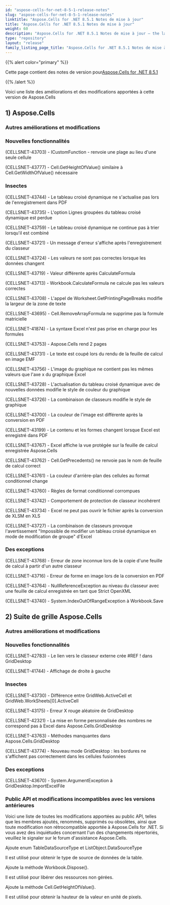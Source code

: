 ```yaml
---
id: "aspose-cells-for-net-8-5-1-release-notes"
slug: "aspose-cells-for-net-8-5-1-release-notes"
linktitle: "Aspose.Cells for .NET 8.5.1 Notes de mise à jour"
title: "Aspose.Cells for .NET 8.5.1 Notes de mise à jour"
weight: 60
description: "Aspose.Cells for .NET 8.5.1 Notes de mise à jour – the latest updates and fixes."
type: "repository"
layout: "release"
family_listing_page_title: "Aspose.Cells for .NET 8.5.1 Notes de mise à jour"
---
```

{{% alert color="primary" %}}

 Cette page contient des notes de version pour[Aspose.Cells for .NET 8.5.1](https://releases.aspose.com/cells/net/new-releases/aspose.cells-for-.net-8.5.1/)

{{% /alert %}}

Voici une liste des améliorations et des modifications apportées à cette version de Aspose.Cells

## 1) Aspose.Cells

### **Autres améliorations et modifications**

### **Nouvelles fonctionnalités**

(CELLSNET-43703) - ICustomFunction - renvoie une plage au lieu d'une seule cellule

(CELLSNET-43777) - Cell.GetHeightOfValue() similaire à Cell.GetWidthOfValue() nécessaire

### **Insectes**

(CELLSNET-43744) - Le tableau croisé dynamique ne s'actualise pas lors de l'enregistrement dans PDF

(CELLSNET-43735) - L'option Lignes groupées du tableau croisé dynamique est perdue

(CELLSNET-43759) - Le tableau croisé dynamique ne continue pas à trier lorsqu'il est combiné

(CELLSNET-43721) - Un message d'erreur s'affiche après l'enregistrement du classeur

(CELLSNET-43724) - Les valeurs ne sont pas correctes lorsque les données changent

(CELLSNET-43719) - Valeur différente après CalculateFormula

(CELLSNET-43713) - Workbook.CalculateFormula ne calcule pas les valeurs correctes

(CELLSNET-43708) - L'appel de Worksheet.GetPrintingPageBreaks modifie la largeur de la zone de texte

(CELLSNET-43695) - Cell.RemoveArrayFormula ne supprime pas la formule matricielle

(CELLSNET-41874) - La syntaxe Excel n'est pas prise en charge pour les formules

(CELLSNET-43753) - Aspose.Cells rend 2 pages

(CELLSNET-43731) - Le texte est coupé lors du rendu de la feuille de calcul en image EMF

(CELLSNET-43756) - L'image du graphique ne contient pas les mêmes valeurs que l'axe x du graphique Excel

(CELLSNET-43728) - L'actualisation du tableau croisé dynamique avec de nouvelles données modifie le style de couleur du graphique

(CELLSNET-43726) - La combinaison de classeurs modifie le style de graphique

(CELLSNET-43700) - La couleur de l'image est différente après la conversion en PDF

(CELLSNET-43199) - Le contenu et les formes changent lorsque Excel est enregistré dans PDF

(CELLSNET-43767) - Excel affiche la vue protégée sur la feuille de calcul enregistrée Aspose.Cells

(CELLSNET-43762) - Cell.GetPrecedents() ne renvoie pas le nom de feuille de calcul correct

(CELLSNET-43761) - La couleur d'arrière-plan des cellules au format conditionnel change

(CELLSNET-43760) - Règles de format conditionnel corrompues

(CELLSNET-43742) - Comportement de protection de classeur incohérent

(CELLSNET-43734) - Excel ne peut pas ouvrir le fichier après la conversion de XLSM en XLS

(CELLSNET-43727) - La combinaison de classeurs provoque l'avertissement "Impossible de modifier un tableau croisé dynamique en mode de modification de groupe" d'Excel

### **Des exceptions**

(CELLSNET-43768) - Erreur de zone inconnue lors de la copie d'une feuille de calcul à partir d'un autre classeur

(CELLSNET-43716) - Erreur de forme en image lors de la conversion en PDF

(CELLSNET-43764) - NullReferenceException au niveau du classeur avec une feuille de calcul enregistrée en tant que Strict OpenXML

(CELLSNET-43740) - System.IndexOutOfRangeException à Workbook.Save

## 2) Suite de grille Aspose.Cells

### **Autres améliorations et modifications**

### **Nouvelles fonctionnalités**

(CELLSNET-42783) - Le lien vers le classeur externe crée #REF ! dans GridDesktop

(CELLSNET-41744) - Affichage de droite à gauche

### **Insectes**

(CELLSNET-43730) - Différence entre GridWeb.ActiveCell et GridWeb.WorkSheets[0].ActiveCell

(CELLSNET-43175) - Erreur X rouge aléatoire de GridDesktop

(CELLSNET-42321) - La mise en forme personnalisée des nombres ne correspond pas à Excel dans Aspose.Cells.GridDesktop

(CELLSNET-43763) - Méthodes manquantes dans Aspose.Cells.GridDesktop

(CELLSNET-43774) - Nouveau mode GridDesktop : les bordures ne s'affichent pas correctement dans les cellules fusionnées

### **Des exceptions**

(CELLSNET-43670) - System.ArgumentException à GridDesktop.ImportExcelFile

### **Public API et modifications incompatibles avec les versions antérieures**

Voici une liste de toutes les modifications apportées au public API, telles que les membres ajoutés, renommés, supprimés ou obsolètes, ainsi que toute modification non rétrocompatible apportée à Aspose.Cells for .NET. Si vous avez des inquiétudes concernant l'un des changements répertoriés, veuillez le signaler sur le forum d'assistance Aspose.Cells.

Ajoute enum TableDataSourceType et ListObject.DataSourceType

Il est utilisé pour obtenir le type de source de données de la table.

Ajoute la méthode Workbook.Dispose().

Il est utilisé pour libérer des ressources non gérées.

Ajoute la méthode Cell.GetHeightOfValue().

Il est utilisé pour obtenir la hauteur de la valeur en unité de pixels.
